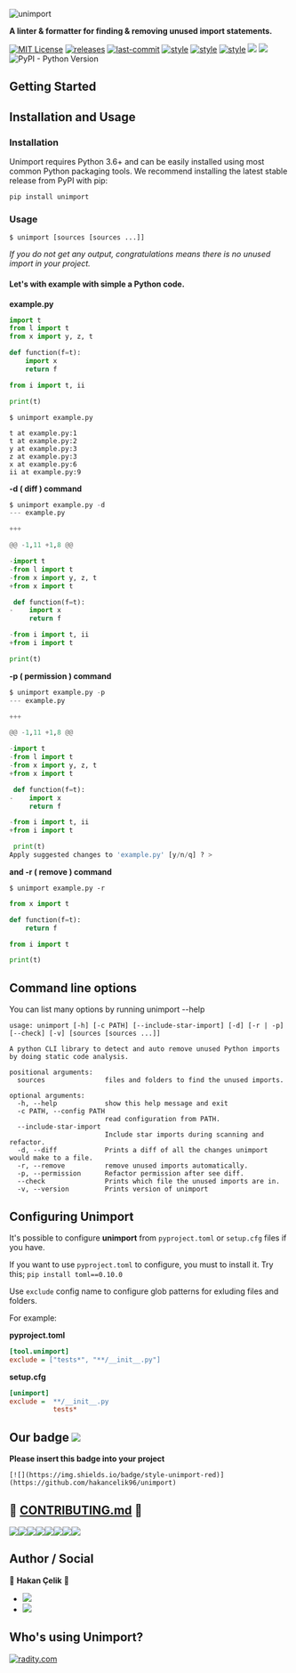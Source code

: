 ![unimport](https://raw.githubusercontent.com/hakancelik96/unimport/master/images/logo/Unimport.png)

**A linter & formatter for finding & removing unused import statements.**

[![MIT License](https://img.shields.io/github/license/hakancelik96/unimport.svg)](https://github.com/hakancelik96/unimport/blob/master/LICENSE)
[![releases](https://img.shields.io/github/release/hakancelik96/unimport.svg)](https://github.com/hakancelik96/unimport/releases)
[![last-commit](https://img.shields.io/github/last-commit/hakancelik96/unimport.svg)](https://github.com/hakancelik96/unimport/commits/master)
[![style](https://img.shields.io/badge/style-black-black)](https://github.com/psf/black)
[![style](https://img.shields.io/badge/style-isort-lightgrey)](https://github.com/timothycrosley/isort)
[![style](https://img.shields.io/badge/style-unimport-red)](https://github.com/hakancelik96/unimport)
[![](https://img.shields.io/github/contributors/hakancelik96/unimport)](https://github.com/hakancelik96/unimport/graphs/contributors)
[![](https://pepy.tech/badge/unimport)](https://pepy.tech/badge/unimport)
![PyPI - Python Version](https://img.shields.io/pypi/pyversions/unimport)

## Getting Started

## Installation and Usage

### Installation

Unimport requires Python 3.6+ and can be easily installed using most common Python
packaging tools. We recommend installing the latest stable release from PyPI with pip:

```
pip install unimport
```

### Usage

```
$ unimport [sources [sources ...]]
```

_If you do not get any output, congratulations means there is no unused import in your
project._

#### Let's with example with simple a Python code.

**example.py**

```python
import t
from l import t
from x import y, z, t

def function(f=t):
    import x
    return f

from i import t, ii

print(t)
```

```
$ unimport example.py

t at example.py:1
t at example.py:2
y at example.py:3
z at example.py:3
x at example.py:6
ii at example.py:9
```

**-d ( diff ) command**

```python
$ unimport example.py -d
--- example.py

+++

@@ -1,11 +1,8 @@

-import t
-from l import t
-from x import y, z, t
+from x import t

 def function(f=t):
-    import x
     return f

-from i import t, ii
+from i import t

print(t)
```

**-p ( permission ) command**

```python
$ unimport example.py -p
--- example.py

+++

@@ -1,11 +1,8 @@

-import t
-from l import t
-from x import y, z, t
+from x import t

 def function(f=t):
-    import x
     return f

-from i import t, ii
+from i import t

 print(t)
Apply suggested changes to 'example.py' [y/n/q] ? >
```

**and -r ( remove ) command**

`$ unimport example.py -r`

```python
from x import t

def function(f=t):
    return f

from i import t

print(t)
```

## Command line options

You can list many options by running unimport --help

```
usage: unimport [-h] [-c PATH] [--include-star-import] [-d] [-r | -p] [--check] [-v] [sources [sources ...]]

A python CLI library to detect and auto remove unused Python imports by doing static code analysis.

positional arguments:
  sources               files and folders to find the unused imports.

optional arguments:
  -h, --help            show this help message and exit
  -c PATH, --config PATH
                        read configuration from PATH.
  --include-star-import
                        Include star imports during scanning and refactor.
  -d, --diff            Prints a diff of all the changes unimport would make to a file.
  -r, --remove          remove unused imports automatically.
  -p, --permission      Refactor permission after see diff.
  --check               Prints which file the unused imports are in.
  -v, --version         Prints version of unimport
```

## Configuring Unimport

It's possible to configure **unimport** from `pyproject.toml` or `setup.cfg` files if
you have.

If you want to use `pyproject.toml` to configure, you must to install it. Try this;
`pip install toml==0.10.0`

Use `exclude` config name to configure glob patterns for exluding files and folders.

For example:

**pyproject.toml**

```ini
[tool.unimport]
exclude = ["tests*", "**/__init__.py"]
```

**setup.cfg**

```ini
[unimport]
exclude =  **/__init__.py
           tests*
```

## Our badge [![](https://img.shields.io/badge/style-unimport-red)](https://github.com/hakancelik96/unimport)

**Please insert this badge into your project**

`[![](https://img.shields.io/badge/style-unimport-red)](https://github.com/hakancelik96/unimport)`

## 🤝 [CONTRIBUTING.md](/CONTRIBUTING.md) 🤝

[![](https://sourcerer.io/fame/hakancelik96/hakancelik96/unimport/images/0)](https://sourcerer.io/fame/hakancelik96/hakancelik96/unimport/links/0)[![](https://sourcerer.io/fame/hakancelik96/hakancelik96/unimport/images/1)](https://sourcerer.io/fame/hakancelik96/hakancelik96/unimport/links/1)[![](https://sourcerer.io/fame/hakancelik96/hakancelik96/unimport/images/2)](https://sourcerer.io/fame/hakancelik96/hakancelik96/unimport/links/2)[![](https://sourcerer.io/fame/hakancelik96/hakancelik96/unimport/images/3)](https://sourcerer.io/fame/hakancelik96/hakancelik96/unimport/links/3)[![](https://sourcerer.io/fame/hakancelik96/hakancelik96/unimport/images/4)](https://sourcerer.io/fame/hakancelik96/hakancelik96/unimport/links/4)[![](https://sourcerer.io/fame/hakancelik96/hakancelik96/unimport/images/5)](https://sourcerer.io/fame/hakancelik96/hakancelik96/unimport/links/5)[![](https://sourcerer.io/fame/hakancelik96/hakancelik96/unimport/images/6)](https://sourcerer.io/fame/hakancelik96/hakancelik96/unimport/links/6)[![](https://sourcerer.io/fame/hakancelik96/hakancelik96/unimport/images/7)](https://sourcerer.io/fame/hakancelik96/hakancelik96/unimport/links/7)

## Author / Social

👤 **Hakan Çelik** 👤

- [![](https://img.shields.io/twitter/follow/hakancelik96?style=social)](https://twitter.com/hakancelik96)
- [![](https://img.shields.io/github/followers/hakancelik96?label=hakancelik96&style=social)](https://github.com/hakancelik96)

## Who's using Unimport?

[![radity.com](https://raw.githubusercontent.com/hakancelik96/unimport/master/images/clients/radity.jpg)](https://radity.com/?ref=unimport)
